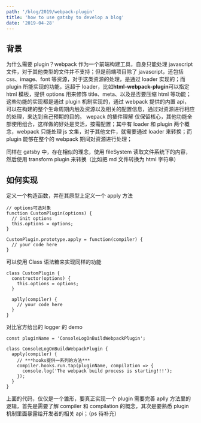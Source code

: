 ```yaml
---
path: '/blog/2019/webpack-plugin'
title: 'how to use gatsby to develop a blog'
date: '2019-04-28'
---
```


## 背景

为什么需要 plugin？webpack 作为一个前端构建工具，自身只能处理 javascript 文件，对于其他类型的文件并不支持；但是前端项目除了 javascript，还包括 css、image、font 等资源，对于这类资源的处理，是通过 loader 实现的；而 plugin 所能实现的功能，远超于 loader，比如**html-webpack-plugin**可以指定 html 模板，提供 options 用来修饰 title、meta、以及是否要压缩 html 等功能；这些功能的实现都是通过 plugin 机制实现的，通过 webpack 提供的内置 api，可以在构建的整个生命周期内触及资源以及相关的配置信息，通过对资源进行相应的处理，来达到自己预期的目的。
wepack 的插件理解
仅保留核心，其他功能全部使用组合，这样做的好处是灵活，按需配置；其中有 loader 和 plugin 两个概念，webpack 只能处理 js 文集，对于其他文件，就需要通过 loader 来转换；而 plugin 能够在整个的 webpack 期间对资源进行处理；

同样在 gatsby 中，存在相似的理念，使用 fileSystem 读取文件系统下的内容，然后使用 transform plugin 来转换（比如把 md 文件转换为 html 字符串）

## 如何实现

定义一个构造函数，并在其原型上定义一个 apply 方法

```
// options可选对象
function CustomPlugin(options) {
  // init options
  this.options = options;
}

CustomPlugin.prototype.apply = function(compiler) {
  // your code here
}
```

可以使用 Class 语法糖来实现同样的功能

```
class CustomPlugin {
  constructor(options) {
    this.options = options;
  }

  aplly(compiler) {
    // your code here
  }
}
```

对比官方给出的 logger 的 demo

```
const pluginName = 'ConsoleLogOnBuildWebpackPlugin';

class ConsoleLogOnBuildWebpackPlugin {
  apply(compiler) {
    // ***hooks提供一系列的方法***
    compiler.hooks.run.tap(pluginName, compilation => {
      console.log('The webpack build process is starting!!!');
    });
  }
}
```

上面的代码，仅仅是一个雏形，要真正实现一个 plugin 需要完善 aplly 方法里的逻辑，首先是需要了解 compiler 和 compilation 的概念，其次是要熟悉 plugin 机制里面暴露给开发者的相关 api；（ps 待补充）
